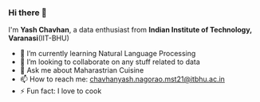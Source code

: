 ### Hi there 👋
I'm **Yash Chavhan**, a data enthusiast from **Indian Institute of Technology, Varanasi**(IIT-BHU)

- 🌱 I’m currently learning Natural Language Processing
- 👯 I’m looking to collaborate on any stuff related to data
- 💬 Ask me about Maharastrian Cuisine
- 📫 How to reach me: chavhanyash.nagorao.mst21@itbhu.ac.in
- ⚡ Fun fact: I love to cook
